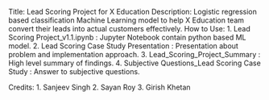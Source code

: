 Title: Lead Scoring Project for X Education
Description: Logistic regression based classification  Machine Learning model to help X Education team convert their leads into actual customers effectively.
How to Use: 
	1. Lead Scoring Project_v1.1.ipynb : Jupyter Notebook contain python based ML model.
	2. Lead Scoring Case Study Presentation : Presentation about problem and implementation approach.
	3. Lead_Scoring_Project_Summary : High level summary of findings.
	4. Subjective Questions_Lead Scoring Case Study : Answer to subjective questions.

Credits:
	1. Sanjeev Singh
	2. Sayan Roy
	3. Girish Khetan